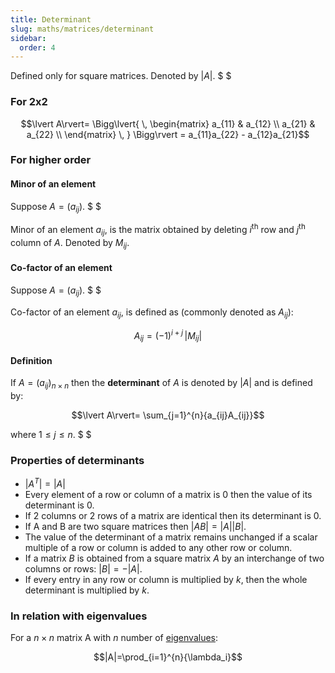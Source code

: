 ```yaml
---
title: Determinant
slug: maths/matrices/determinant
sidebar:
  order: 4
---
```


Defined only for square matrices. Denoted by $\lvert A\rvert$. $ $

### For 2x2

```math
\lvert A\rvert=
\Bigg\lvert{
\,
\begin{matrix}
a_{11} & a_{12} \\
a_{21} & a_{22} \\
\end{matrix}
\,
}
\Bigg\rvert
=
a_{11}a_{22} - a_{12}a_{21}
```

### For higher order

#### Minor of an element

Suppose $A=(a_{ij})$. $ $

Minor of an element $a_{ij}$, is the matrix obtained by deleting $i^{\text{th}}$
row and $j^{\text{th}}$ column of $A$. Denoted by $M_{ij}$.

#### Co-factor of an element

Suppose $A=(a_{ij})$. $ $

Co-factor of an element $a_{ij}$, is defined as (commonly denoted as $A_{ij}$):

```math
A_{ij} = (−1)^{i+j}\,\lvert M_{ij}\rvert
```

#### Definition

If $A = (a_{ij})_{n\times n}$ then the **determinant** of $A$ is denoted by
$\lvert A\rvert$ and is defined by:

```math
\lvert A\rvert=
\sum_{j=1}^{n}{a_{ij}A_{ij}}
```

where $1\le j\le n$. $ $

### Properties of determinants

- $\big|A^{T}\big|=|A|$
- Every element of a row or column of a matrix is $0$ then the value of its
  determinant is $0$.
- If 2 columns or 2 rows of a matrix are identical then its determinant is $0$.
- If A and B are two square matrices then
  $\lvert{AB}\rvert=\lvert{A}\rvert\lvert{B}\rvert$.
- The value of the determinant of a matrix remains unchanged if a scalar
  multiple of a row or column is added to any other row or column.
- If a matrix $B$ is obtained from a square matrix $A$ by an interchange of two
  columns or rows: $\lvert{B}\rvert=−\lvert{A}\rvert$.
- If every entry in any row or column is multiplied by $k$, then the whole
  determinant is multiplied by $k$.

### In relation with eigenvalues

For a $n\times n$ matrix A with $n$ number of
[eigenvalues](/maths/matrices/eigenvalues-eigenvectors/#eigenvalues):

```math
|A|=\prod_{i=1}^{n}{\lambda_i}
```
